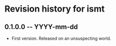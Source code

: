 # Revision history for ismt

## 0.1.0.0 -- YYYY-mm-dd

* First version. Released on an unsuspecting world.
